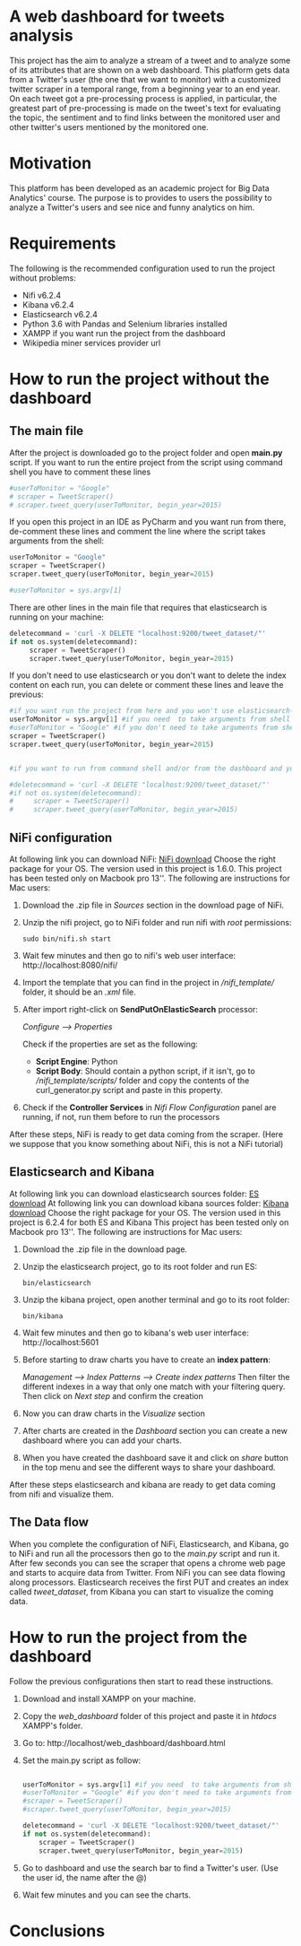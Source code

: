 # A web dashboard for tweets analysis

This project has the aim to analyze a stream of a tweet and to analyze some of its attributes that are shown on a web dashboard.
This platform gets data from a Twitter's user (the one that we want to monitor) with a customized twitter scraper in a temporal range, from a beginning year to an end year. On each tweet got a pre-processing process is applied, in particular, the greatest part of pre-processing is made on the tweet's text for evaluating the topic, the sentiment and to find links between the monitored user and other twitter's users mentioned by the monitored one.

# Motivation
This platform has been developed as an academic project for Big Data Analytics' course. The purpose is to provides to users the possibility to analyze a Twitter's users and see nice and funny analytics on him.

# Requirements
The following is the recommended configuration used to run the project without problems:

* Nifi v6.2.4
* Kibana v6.2.4
* Elasticsearch v6.2.4
* Python 3.6 with Pandas and Selenium libraries installed
* XAMPP if you want run the project from the dashboard
* Wikipedia miner services provider url

# How to run the project without the dashboard
## The main file
After the project is downloaded go to the project folder and open **main.py** script.
If you want to run the entire project from the script using command shell you have to comment these lines

```python
#userToMonitor = "Google"
# scraper = TweetScraper()
# scraper.tweet_query(userToMonitor, begin_year=2015)
```
If you open this project in an IDE as PyCharm and you want run from there, de-comment these lines and comment the line where the script takes arguments from the shell:

```python
userToMonitor = "Google"
scraper = TweetScraper()
scraper.tweet_query(userToMonitor, begin_year=2015)

#userToMonitor = sys.argv[1]
```

There are other lines in the main file that requires that elasticsearch is running on your machine:

```python
deletecommand = 'curl -X DELETE "localhost:9200/tweet_dataset/"'
if not os.system(deletecommand):
     scraper = TweetScraper()
     scraper.tweet_query(userToMonitor, begin_year=2015)
```
If you don't need to use elasticsearch or you don't want to delete the index content on each run, you can delete or comment these lines and leave the previous:

```python
#if you want run the project from here and you won't use elasticsearch-kibana decomment till line 8 and comment from 11 to 16
userToMonitor = sys.argv[1] #if you need  to take arguments from shell
#userToMonitor = "Google" #if you don't need to take arguments from shell de-comment this line
scraper = TweetScraper()
scraper.tweet_query(userToMonitor, begin_year=2015)


#if you want to run from command shell and/or from the dashboard and you have elasticsearch activated decomment till line16

#deletecommand = 'curl -X DELETE "localhost:9200/tweet_dataset/"'
#if not os.system(deletecommand):
#     scraper = TweetScraper()
#     scraper.tweet_query(userToMonitor, begin_year=2015)
```
## NiFi configuration
At following link you can download NiFi: [NiFi download](https://nifi.apache.org/download.html)
Choose the right package for your OS. The version used in this project is 1.6.0.
This project has been tested only on Macbook pro 13''. The following are instructions for Mac users:

1. Download the .zip file in *Sources* section in the download page of NiFi.

2. Unzip the nifi project, go to NiFi folder and run nifi with *root* permissions:

     `sudo bin/nifi.sh start`

3. Wait few minutes and then go to nifi's web user interface:
http://localhost:8080/nifi/

4. Import the template that you can find in the project in */nifi_template/* folder, it should be an *.xml* file.

5. After import right-click on **SendPutOnElasticSearch** processor:
     
     *Configure --> Properties*
  
   Check if the properties are set as the following:
   * **Script Engine**: Python
   * **Script Body**: Should contain a python script, if it isn't, go to */nifi_template/scripts/* folder and copy the contents of the curl_generator.py script and paste in this property.

6. Check if the **Controller Services** in *Nifi Flow Configuration* panel are running, if not, run them before to run the processors

After these steps, NiFi is ready to get data coming from the scraper. (Here we suppose that you know something about NiFi, this is not a NiFi tutorial)

## Elasticsearch and Kibana
At following link you can download elasticsearch sources folder: [ES download](https://www.elastic.co/downloads/elasticsearch)
At following link you can download kibana sources folder: [Kibana download](https://www.elastic.co/downloads/kibana)
Choose the right package for your OS. The version used in this project is 6.2.4 for both ES and Kibana
This project has been tested only on Macbook pro 13''. The following are instructions for Mac users:

1. Download the .zip file in the download page.

2. Unzip the elasticsearch project, go to its root folder and run ES:

     `bin/elasticsearch`

3. Unzip the kibana project, open another terminal and go to its root folder:

     `bin/kibana`

3. Wait few minutes and then go to kibana's web user interface:
http://localhost:5601

4. Before starting to draw charts you have to create an **index pattern**:
     
     *Management --> Index Patterns --> Create index patterns*
   Then filter the different indexes in a way that only one match with your filtering query. Then click on *Next step* and confirm the creation

5. Now you can draw charts in the *Visualize* section

6. After charts are created in the *Dashboard* section you can create a new dashboard where you can add your charts.

7. When you have created the dashboard save it and click on *share* button in the top menu and see the different ways to share your dashboard.

After these steps elasticsearch and kibana are ready to get data coming from nifi and visualize them.

## The Data flow
When you complete the configuration of NiFi, Elasticsearch, and Kibana, go to NiFi and run all the processors then go to the *main.py* script and run it. After few seconds you can see the scraper that opens a chrome web page and starts to acquire data from Twitter. From NiFi you can see data flowing along processors. Elasticsearch receives the first PUT and creates an index called *tweet_dataset*, from Kibana you can start to visualize the coming data.

# How to run the project from the dashboard
Follow the previous configurations then start to read these instructions.

1. Download and install XAMPP on your machine. 

2. Copy the *web_dashboard* folder of this project and paste it in *htdocs* XAMPP's folder.

3. Go to: http://localhost/web_dashboard/dashboard.html

4. Set the main.py script as follow:
     ```python

     userToMonitor = sys.argv[1] #if you need  to take arguments from shell
     #userToMonitor = "Google" #if you don't need to take arguments from shell de-comment this line
     #scraper = TweetScraper()
     #scraper.tweet_query(userToMonitor, begin_year=2015)
     
     deletecommand = 'curl -X DELETE "localhost:9200/tweet_dataset/"'
     if not os.system(deletecommand):
         scraper = TweetScraper()
         scraper.tweet_query(userToMonitor, begin_year=2015)
     ```
5. Go to dashboard and use the search bar to find a Twitter's user. (Use the user id, the name after the @)

6. Wait few minutes and you can see the charts.

# Conclusions

